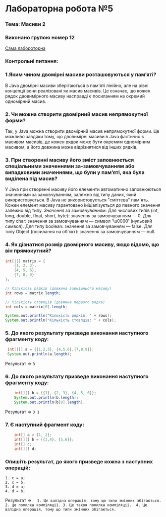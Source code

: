 # Лабораторна робота №5
### Тема: Масиви 2

### Виконано групою номер **12**

[Сама лабороторна](https://docs.google.com/document/d/11YsEsbokEAZMPpLN8t-ath_Iq-JGfeCK/edit)

### Контрольні питання:
### 1.Яким чином двомірні масиви розташовуються у пам’яті?
В Java двомірні масиви зберігаються в пам'яті лінійно, але на рівні концепції вони реалізовані як масив масивів. Це означає, що кожен рядок двовимірного масиву насправді є посиланням на окремий одномірний масив.
### 2. Чи можна створити двомірний масив непрямокутної форми?
Так, у Java можна створити двомірний масив непрямокутної форми. Це можливо завдяки тому, що двовимірні масиви в Java фактично є масивом масивів, де кожен рядок може бути окремим одномірним масивом, а його довжина може відрізнятися від інших рядків. 
### 3. При створенні масиву його зміст заповнюється спеціальними значеннями за-замовчуванням або випадковими значеннями, що були у пам’яті, яка була виділена під масив?
У Java при створенні масиву його елементи автоматично заповнюються значеннями за замовчуванням, залежно від типу даних, який використовується. В Java не використовується "сміттєва" пам'ять. Кожен елемент масиву гарантовано ініціалізується до певного значення залежно від типу.
_Значення за замовчуванням:_
    Для числових типів (int, long, double, float, short, byte): значення за замовчуванням — 0.
    Для типу char: значення за замовчуванням — символ '\u0000' (нульовий символ).
    Для типу boolean: значення за замовчуванням — false.
    Для типу Object (посилання на об'єкт): значення за замовчуванням — null.
### 4. Як дізнатися розмір двомірного масиву, якщо відомо, що він прямокутний?
```Java
int[][] matrix = {
    {1, 2, 3},
    {4, 5, 6},
    {7, 8, 9}
};

// Кількість рядків (довжина зовнішнього масиву)
int rows = matrix.length;

// Кількість стовпців (довжина першого рядка)
int cols = matrix[0].length;

System.out.println("Кількість рядків: " + rows);
System.out.println("Кількість стовпців: " + cols);
```
### 5. До якого результату призведе виконання наступного фрагменту коду:
   ```Java
    int[][] a = {{1,2,3}, {4,5,6},{7,8,9}};
    System.out.println(a.length);
   ```
 Результат => ```3 ```
### 6. До якого результату призведе виконання наступного фрагменту коду:
```Java
    int[][] b = {{1}, {2, 3}, {4, 5, 6}};
    System.out.println(b.length);
    System.out.println(b[0].length);
```
 Результат => ```3 1```
### 7. Є наступний фрагмент коду:
```Java
    int[] a = {1, 2};
    int[][] b = {{3,4}, {5,6}};    
    int[] c;
    int[][] d;
```
### Опишіть результат, до якого призведе кожна з наступних операцій:
    1. c = a;
    2. c = b;
    3. d = a;
    4. d = b;
 Результат => ```  1. Це валідна операція, тому що типи змінних збігаються. 
                   2. Це помилка компіляції.
                   3. Це також помилка компіляції. 
                   4. Це валідна операція, тому що типи змінних збігаються.```
